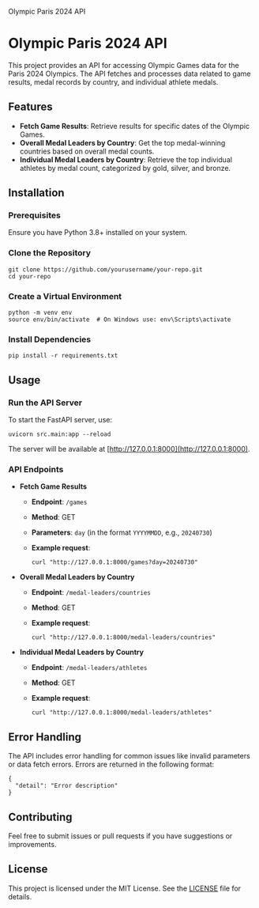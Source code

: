   Olympic Paris 2024 API

Olympic Paris 2024 API
======================

This project provides an API for accessing Olympic Games data for the Paris 2024 Olympics. The API fetches and processes data related to game results, medal records by country, and individual athlete medals.

Features
--------

*   **Fetch Game Results**: Retrieve results for specific dates of the Olympic Games.
*   **Overall Medal Leaders by Country**: Get the top medal-winning countries based on overall medal counts.
*   **Individual Medal Leaders by Country**: Retrieve the top individual athletes by medal count, categorized by gold, silver, and bronze.

Installation
------------

### Prerequisites

Ensure you have Python 3.8+ installed on your system.

### Clone the Repository

    git clone https://github.com/yourusername/your-repo.git
    cd your-repo

### Create a Virtual Environment

    python -m venv env
    source env/bin/activate  # On Windows use: env\Scripts\activate

### Install Dependencies

    pip install -r requirements.txt

Usage
-----

### Run the API Server

To start the FastAPI server, use:

    uvicorn src.main:app --reload

The server will be available at [http://127.0.0.1:8000](http://127.0.0.1:8000).

### API Endpoints

*   **Fetch Game Results**
    *   **Endpoint**: `/games`
    *   **Method**: GET
    *   **Parameters**: `day` (in the format `YYYYMMDD`, e.g., `20240730`)
    *   **Example request**:
        
            curl "http://127.0.0.1:8000/games?day=20240730"
        
*   **Overall Medal Leaders by Country**
    *   **Endpoint**: `/medal-leaders/countries`
    *   **Method**: GET
    *   **Example request**:
        
            curl "http://127.0.0.1:8000/medal-leaders/countries"
        
*   **Individual Medal Leaders by Country**
    *   **Endpoint**: `/medal-leaders/athletes`
    *   **Method**: GET
    *   **Example request**:
        
            curl "http://127.0.0.1:8000/medal-leaders/athletes"
        

Error Handling
--------------

The API includes error handling for common issues like invalid parameters or data fetch errors. Errors are returned in the following format:

    {
      "detail": "Error description"
    }

Contributing
------------

Feel free to submit issues or pull requests if you have suggestions or improvements.

License
-------

This project is licensed under the MIT License. See the [LICENSE](LICENSE) file for details.
